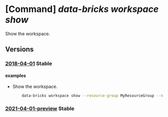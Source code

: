 # [Command] _data-bricks workspace show_

Show the workspace.

## Versions

### [2018-04-01](/Resources/mgmt-plane/L3N1YnNjcmlwdGlvbnMve30vcmVzb3VyY2Vncm91cHMve30vcHJvdmlkZXJzL21pY3Jvc29mdC5kYXRhYnJpY2tzL3dvcmtzcGFjZXMve30=/2018-04-01.xml) **Stable**

<!-- mgmt-plane /subscriptions/{}/resourcegroups/{}/providers/microsoft.databricks/workspaces/{} 2018-04-01 -->

#### examples

- Show the workspace.
    ```bash
        data-bricks workspace show --resource-group MyResourceGroup --name MyWorkspace
    ```

### [2021-04-01-preview](/Resources/mgmt-plane/L3N1YnNjcmlwdGlvbnMve30vcmVzb3VyY2Vncm91cHMve30vcHJvdmlkZXJzL21pY3Jvc29mdC5kYXRhYnJpY2tzL3dvcmtzcGFjZXMve30=/2021-04-01-preview.xml) **Stable**

<!-- mgmt-plane /subscriptions/{}/resourcegroups/{}/providers/microsoft.databricks/workspaces/{} 2021-04-01-preview -->
